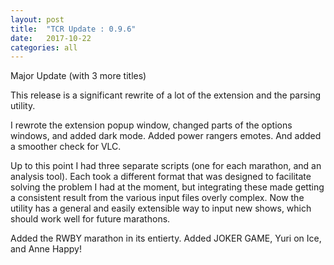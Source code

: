 ```yaml
---
layout: post
title:  "TCR Update : 0.9.6"
date:   2017-10-22
categories: all
---
```

Major Update (with 3 more titles)

This release is a significant rewrite of a lot of the extension and the parsing utility.

I rewrote the extension popup window, changed parts of the options windows, and added dark mode. Added power rangers
emotes. And added a smoother check for VLC.

Up to this point I had three separate scripts (one for each marathon, and an analysis 
tool). Each took a different format that was designed to facilitate solving the problem I had at the moment,
but integrating these made getting a consistent result from the various input files overly complex. Now 
the utility has a general and easily extensible way to input new shows, which should work well for future marathons.

Added the RWBY marathon in its entierty.
Added JOKER GAME, Yuri on Ice, and Anne Happy!
